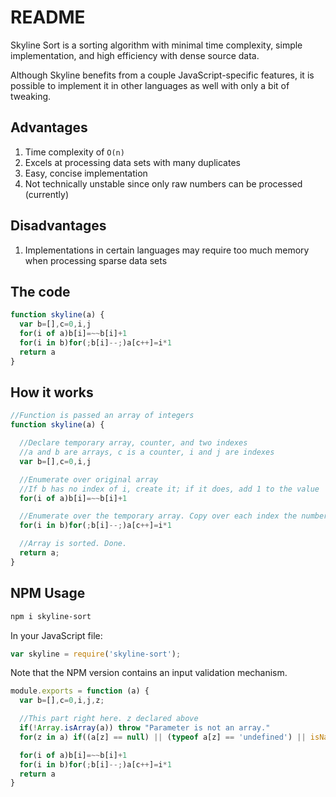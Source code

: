 # README

Skyline Sort is a sorting algorithm with minimal time complexity, simple implementation, and high efficiency with dense source data.

Although Skyline benefits from a couple JavaScript-specific features, it is possible to implement it in other languages as well with only a bit of tweaking.

## Advantages

1. Time complexity of `O(n)`
2. Excels at processing data sets with many duplicates
3. Easy, concise implementation
4. Not technically unstable since only raw numbers can be processed (currently)

## Disadvantages

1. Implementations in certain languages may require too much memory when processing sparse data sets

## The code

```javascript
function skyline(a) {
  var b=[],c=0,i,j
  for(i of a)b[i]=~~b[i]+1
  for(i in b)for(;b[i]--;)a[c++]=i*1
  return a
}
```

## How it works

```javascript
//Function is passed an array of integers
function skyline(a) {

  //Declare temporary array, counter, and two indexes
  //a and b are arrays, c is a counter, i and j are indexes
  var b=[],c=0,i,j

  //Enumerate over original array
  //If b has no index of i, create it; if it does, add 1 to the value
  for(i of a)b[i]=~~b[i]+1

  //Enumerate over the temporary array. Copy over each index the number of times indicated by its value
  for(i in b)for(;b[i]--;)a[c++]=i*1

  //Array is sorted. Done.
  return a;
}
```


## NPM Usage

```bash
npm i skyline-sort
```
In your JavaScript file:
```javascript
var skyline = require('skyline-sort');
```

Note that the NPM version contains an input validation mechanism.

```javascript
module.exports = function (a) {
  var b=[],c=0,i,j,z;

  //This part right here. z declared above
  if(!Array.isArray(a)) throw "Parameter is not an array."
  for(z in a) if((a[z] == null) || (typeof a[z] == 'undefined') || isNaN(a[z])) throw `Array contains non-number ${a[z]} at position ${z}`;

  for(i of a)b[i]=~~b[i]+1
  for(i in b)for(;b[i]--;)a[c++]=i*1
  return a
}
```
